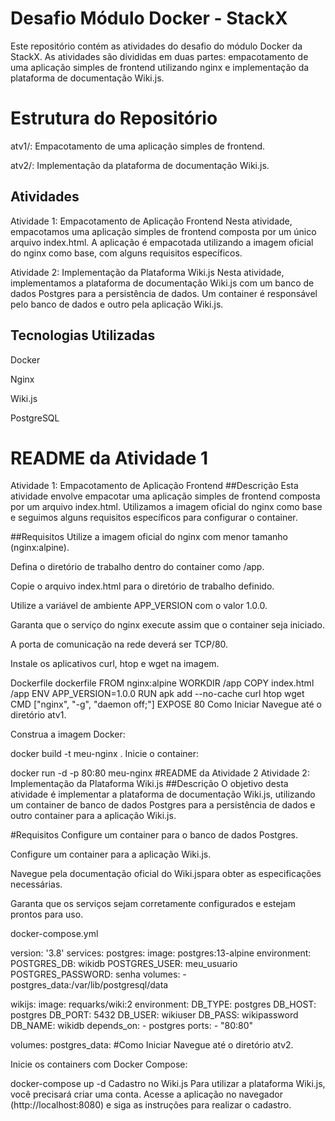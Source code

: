
# Desafio Módulo Docker - StackX
Este repositório contém as atividades do desafio do módulo Docker da StackX. As atividades são divididas em duas partes: empacotamento de uma aplicação simples de frontend utilizando nginx e implementação da plataforma de documentação Wiki.js.

# Estrutura do Repositório
atv1/: Empacotamento de uma aplicação simples de frontend.

atv2/: Implementação da plataforma de documentação Wiki.js.

## Atividades
Atividade 1: Empacotamento de Aplicação Frontend
Nesta atividade, empacotamos uma aplicação simples de frontend composta por um único arquivo index.html. A aplicação é empacotada utilizando a imagem oficial do nginx como base, com alguns requisitos específicos.

Atividade 2: Implementação da Plataforma Wiki.js
Nesta atividade, implementamos a plataforma de documentação Wiki.js com um banco de dados Postgres para a persistência de dados. Um container é responsável pelo banco de dados e outro pela aplicação Wiki.js.

## Tecnologias Utilizadas
Docker

Nginx

Wiki.js

PostgreSQL

# README da Atividade 1
Atividade 1: Empacotamento de Aplicação Frontend
##Descrição
Esta atividade envolve empacotar uma aplicação simples de frontend composta por um arquivo index.html. Utilizamos a imagem oficial do nginx como base e seguimos alguns requisitos específicos para configurar o container.

##Requisitos
Utilize a imagem oficial do nginx com menor tamanho (nginx:alpine).

Defina o diretório de trabalho dentro do container como /app.

Copie o arquivo index.html para o diretório de trabalho definido.

Utilize a variável de ambiente APP_VERSION com o valor 1.0.0.

Garanta que o serviço do nginx execute assim que o container seja iniciado.

A porta de comunicação na rede deverá ser TCP/80.

Instale os aplicativos curl, htop e wget na imagem.

Dockerfile
dockerfile
FROM nginx:alpine
WORKDIR /app
COPY index.html /app
ENV APP_VERSION=1.0.0
RUN apk add --no-cache curl htop wget
CMD ["nginx", "-g", "daemon off;"]
EXPOSE 80
Como Iniciar
Navegue até o diretório atv1.

Construa a imagem Docker:


docker build -t meu-nginx .
Inicie o container:


docker run -d -p 80:80 meu-nginx
#README da Atividade 2
Atividade 2: Implementação da Plataforma Wiki.js
##Descrição
O objetivo desta atividade é implementar a plataforma de documentação Wiki.js, utilizando um container de banco de dados Postgres para a persistência de dados e outro container para a aplicação Wiki.js.

#Requisitos
Configure um container para o banco de dados Postgres.

Configure um container para a aplicação Wiki.js.

Navegue pela documentação oficial do Wiki.jspara obter as especificações necessárias.

Garanta que os serviços sejam corretamente configurados e estejam prontos para uso.

docker-compose.yml

version: '3.8'
services:
  postgres:
    image: postgres:13-alpine
    environment:
      POSTGRES_DB: wikidb
      POSTGRES_USER: meu_usuario
      POSTGRES_PASSWORD: senha
    volumes:
      - postgres_data:/var/lib/postgresql/data

  wikijs:
    image: requarks/wiki:2
    environment:
      DB_TYPE: postgres
      DB_HOST: postgres
      DB_PORT: 5432
      DB_USER: wikiuser
      DB_PASS: wikipassword
      DB_NAME: wikidb
    depends_on:
      - postgres
    ports:
      - "80:80"

volumes:
  postgres_data:
#Como Iniciar
Navegue até o diretório atv2.

Inicie os containers com Docker Compose:


docker-compose up -d
Cadastro no Wiki.js
Para utilizar a plataforma Wiki.js, você precisará criar uma conta. Acesse a aplicação no navegador (http://localhost:8080) e siga as instruções para realizar o cadastro.
